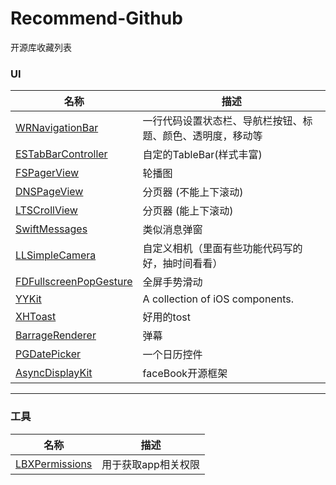 # Recommend-Github
开源库收藏列表

### UI
| 名称 | 描述 |
| --- | --- |
| [WRNavigationBar](https://github.com/wangrui460/WRNavigationBar) | 一行代码设置状态栏、导航栏按钮、标题、颜色、透明度，移动等 |
| [ESTabBarController](https://github.com/eggswift/ESTabBarController) | 自定的TableBar(样式丰富) |
| [FSPagerView](https://github.com/WenchaoD/FSPagerView) | 轮播图 |
| [DNSPageView](https://github.com/Danie1s/DNSPageView) | 分页器  (不能上下滚动)|
| [LTSCrollView](https://github.com/gltwy/LTScrollView) | 分页器 (能上下滚动)|
| [SwiftMessages](https://github.com/SwiftKickMobile/SwiftMessages) | 类似消息弹窗 |
| [LLSimpleCamera](https://github.com/omergul/LLSimpleCamera) | 自定义相机（里面有些功能代码写的好，抽时间看看）|
| [FDFullscreenPopGesture](https://github.com/forkingdog/FDFullscreenPopGesture) | 全屏手势滑动 |
| [YYKit](https://github.com/ibireme/YYKit) | A collection of iOS components. |
| [XHToast](https://github.com/CoderZhuXH/XHToast) | 好用的tost |
| [BarrageRenderer](https://github.com/unash/BarrageRenderer) | 弹幕 |
| [PGDatePicker](https://github.com/xiaozhuxiong121/PGDatePicker) | 一个日历控件 |
| [AsyncDisplayKit](https://github.com/facebookarchive/AsyncDisplayKit) | faceBook开源框架 |

---
### 工具
| 名称 | 描述 |
| --- | --- |
| [LBXPermissions](https://github.com/MxABC/LBXPermission) | 用于获取app相关权限 |

